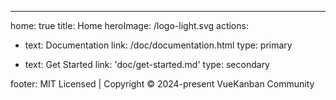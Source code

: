 ---

home: true
title: Home
heroImage: /logo-light.svg
actions:

- text: Documentation
  link: /doc/documentation.html
  type: primary

- text: Get Started
  link: 'doc/get-started.md'
  type: secondary

footer: MIT Licensed | Copyright © 2024-present VueKanban Community
